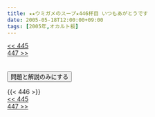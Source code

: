 ```yaml
---
title: ★★ウミガメのスープ★446杯目 いつもあがとうです
date: 2005-05-18T12:00:00+09:00
tags: [2005年,オカルト板]
---
```

<div class="th_left"><a href="../445"><< 445</a></div>
<div class="th_right"><a href="../447">447 >></a></div>
<br><br>
<script src="../../js/cupsoup.js"></script>
<form>
<input type="button" value="問題と解説のみにする" onClick="toggleCupsoup()">
</form>
{{< 446 >}}
<div class="th_left"><a href="../445"><< 445</a></div>
<div class="th_right"><a href="../447">447 >></a></div>